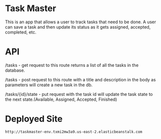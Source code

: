 # Task Master

This is an app that allows a user to track tasks that need to be done.  A user can save a task and then update its status as it gets assigned, accepted, completed, etc.



# API
/tasks - get request to this route returns a list of all the tasks in the database.  

/tasks - post request to this route with a title and description in the body as parameters will create a new task in the db.  

/tasks/{id}/state - put request with the task id will update the task state to the next state.(Available, Assigned, Accepted, Finished)


# Deployed Site
`http://taskmaster-env.txmi2mw3a9.us-east-2.elasticbeanstalk.com`